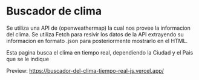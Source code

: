 # Buscador de clima 

Se utiliza una API de (openweathermap) la cual nos provee la informacion del clima. Se utiliza Fetch para resivir los datos de la API extrayendo su informacion en formato .json para posteriormente mostrarlo en el HTML.

Esta pagina busca el clima en tiempo real, dependiendo la Ciudad y el Pais que se le indique

Preview: https://buscador-del-clima-tiempo-real-js.vercel.app/

